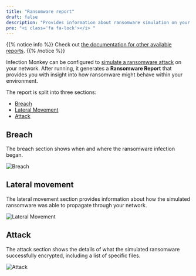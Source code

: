 ```yaml
---
title: "Ransomware report"
draft: false
description: "Provides information about ransomware simulation on your network"
pre: "<i class='fa fa-lock'></i> "
---
```


{{% notice info %}}
Check out [the documentation for other available reports](/features/reports).
{{% /notice %}}

Infection Monkey can be configured to [simulate a ransomware
attack](/features/ransomware-simulation) on your network. After running,
it generates a **Ransomware Report** that provides you with insight into how
ransomware might behave within your environment.

The report is split into three sections:

- [Breach](#breach)
- [Lateral Movement](#lateral-movement)
- [Attack](#attack)

## Breach

The breach section shows when and where the ransomware infection began.

![Breach](/images/island/reports-page/ransomware-report-breach.png "Breach")


## Lateral movement

The lateral movement section provides information about how the simulated
ransomware was able to propagate through your network.


![Lateral Movement](/images/island/reports-page/ransomware-report-lateral-movement.png "Lateral Movement")


## Attack

The attack section shows the details of what the simulated ransomware
successfully encrypted, including a list of specific files.

![Attack](/images/island/reports-page/ransomware-report-attack.png "Attack")
